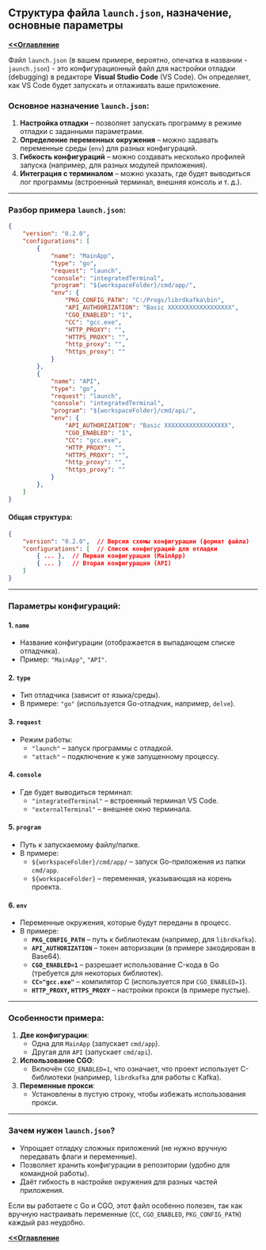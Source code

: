 ## Структура файла `launch.json`, назначение, основные параметры

**[<<Оглавление](../../../TableOfContents.md)**

Файл `launch.json` (в вашем примере, вероятно, опечатка в названии - `jaunch.json`) - это конфигурационный файл для настройки отладки (debugging) в редакторе **Visual Studio Code** (VS Code). Он определяет, как VS Code будет запускать и отлаживать ваше приложение.

### Основное назначение `launch.json`:
1. **Настройка отладки** – позволяет запускать программу в режиме отладки с заданными параметрами.
2. **Определение переменных окружения** – можно задавать переменные среды (`env`) для разных конфигураций.
3. **Гибкость конфигураций** – можно создавать несколько профилей запуска (например, для разных модулей приложения).
4. **Интеграция с терминалом** – можно указать, где будет выводиться лог программы (встроенный терминал, внешняя консоль и т. д.).

---

### Разбор примера `launch.json`:

```JSON
{
    "version": "0.2.0",
    "configurations": [
        {
            "name": "MainApp",
            "type": "go",
            "request": "launch",
            "console": "integratedTerminal",
            "program": "${workspaceFolder}/cmd/app/",
            "env": {
                "PKG_CONFIG_PATH": "C:/Progs/librdkafka\bin",
                "API_AUTHO0RIZATION": "Basic XXXXXXXXXXXXXXXXXX",
                "CGO_ENABLED": "1",
                "CC": "gcc.exe",
                "HTTP_PROXY": "",
                "HTTPS_PROXY": "",
                "http_proxy": "",
                "https_proxy": ""
            }
        },
        {
            "name": "API",
            "type": "go",
            "request": "launch",
            "console": "integratedTerminal",
            "program": "${workspaceFolder}/cmd/api/",
            "env": {
                "API_AUTHORIZATION": "Basic XXXXXXXXXXXXXXXXXX",
                "CGO_ENABLED": "1",
                "CC": "gcc.exe",
                "HTTP_PROXY": "",
                "HTTPS_PROXY": "",
                "http_proxy": "",
                "https_proxy": ""
            }
        },
    ]
}
```

#### Общая структура:
```json
{
    "version": "0.2.0",  // Версия схемы конфигурации (формат файла)
    "configurations": [  // Список конфигураций для отладки
        { ... },  // Первая конфигурация (MainApp)
        { ... }   // Вторая конфигурация (API)
    ]
}
```

---

### Параметры конфигураций:

#### 1. **`name`**  
   - Название конфигурации (отображается в выпадающем списке отладчика).
   - Пример: `"MainApp"`, `"API"`.

#### 2. **`type`**  
   - Тип отладчика (зависит от языка/среды).
   - В примере: `"go"` (используется Go-отладчик, например, `delve`).

#### 3. **`request`**  
   - Режим работы:
     - `"launch"` – запуск программы с отладкой.
     - `"attach"` – подключение к уже запущенному процессу.

#### 4. **`console`**  
   - Где будет выводиться терминал:
     - `"integratedTerminal"` – встроенный терминал VS Code.
     - `"externalTerminal"` – внешнее окно терминала.

#### 5. **`program`**  
   - Путь к запускаемому файлу/папке.
   - В примере:
     - `${workspaceFolder}/cmd/app/` – запуск Go-приложения из папки `cmd/app`.
     - `${workspaceFolder}` – переменная, указывающая на корень проекта.

#### 6. **`env`**  
   - Переменные окружения, которые будут переданы в процесс.
   - В примере:
     - **`PKG_CONFIG_PATH`** – путь к библиотекам (например, для `librdkafka`).
     - **`API_AUTHORIZATION`** – токен авторизации (в примере закодирован в Base64).
     - **`CGO_ENABLED=1`** – разрешает использование C-кода в Go (требуется для некоторых библиотек).
     - **`CC="gcc.exe"`** – компилятор C (используется при `CGO_ENABLED=1`).
     - **`HTTP_PROXY`, `HTTPS_PROXY`** – настройки прокси (в примере пустые).

---

### Особенности примера:
1. **Две конфигурации**:
   - Одна для `MainApp` (запускает `cmd/app`).
   - Другая для `API` (запускает `cmd/api`).
2. **Использование CGO**:
   - Включён `CGO_ENABLED=1`, что означает, что проект использует C-библиотеки (например, `librdkafka` для работы с Kafka).
3. **Переменные прокси**:
   - Установлены в пустую строку, чтобы избежать использования прокси.

---

### Зачем нужен `launch.json`?
- Упрощает отладку сложных приложений (не нужно вручную передавать флаги и переменные).
- Позволяет хранить конфигурации в репозитории (удобно для командной работы).
- Даёт гибкость в настройке окружения для разных частей приложения.

Если вы работаете с Go и CGO, этот файл особенно полезен, так как вручную настраивать переменные (`CC`, `CGO_ENABLED`, `PKG_CONFIG_PATH`) каждый раз неудобно.

**[<<Оглавление](../../../TableOfContents.md)**